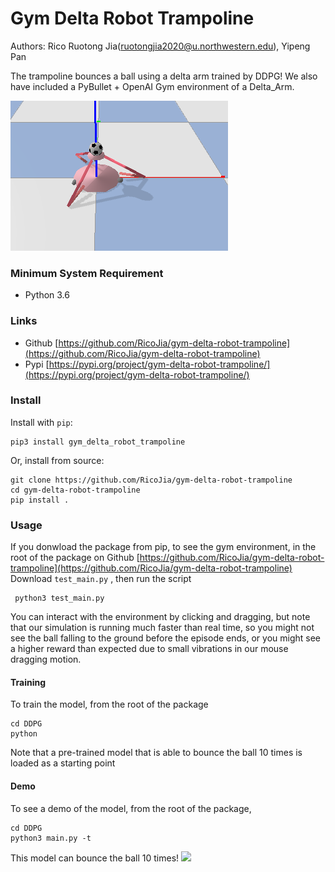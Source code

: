 # Gym Delta Robot Trampoline

Authors: Rico Ruotong Jia(ruotongjia2020@u.northwestern.edu), Yipeng Pan 

The trampoline bounces a ball using a delta arm trained by DDPG! We also have included a PyBullet + OpenAI Gym environment of a Delta_Arm.  

![](media/model_1.png)

### Minimum System Requirement
- Python 3.6

### Links 
 - Github [https://github.com/RicoJia/gym-delta-robot-trampoline](https://github.com/RicoJia/gym-delta-robot-trampoline)
 - Pypi [https://pypi.org/project/gym-delta-robot-trampoline/](https://pypi.org/project/gym-delta-robot-trampoline/)

### Install
Install with `pip`:

    pip3 install gym_delta_robot_trampoline
    
Or, install from source:

    git clone https://github.com/RicoJia/gym-delta-robot-trampoline
    cd gym-delta-robot-trampoline
    pip install .

### Usage

If you donwload the package from pip, to see the gym environment, in the root of the package on Github [https://github.com/RicoJia/gym-delta-robot-trampoline](https://github.com/RicoJia/gym-delta-robot-trampoline)
Download ```test_main.py``` , then run the script

     python3 test_main.py

You can interact with the environment by clicking and dragging, but note that our simulation is running much 
faster than real time, so you might not see the ball falling to the ground before the episode ends, or 
you might see a higher reward than expected due to small vibrations in our mouse dragging motion.   

#### Training
To train the model, from the root of the package

    cd DDPG 
    python
    
Note that a pre-trained model that is able to bounce the ball 10 times is loaded as a starting point 

#### Demo
To see a demo of the model, from the root of the package, 

    cd DDPG
    python3 main.py -t 
    
This model can bounce the ball 10 times!
<img src="media/ddpg.gif" width="200"/>


